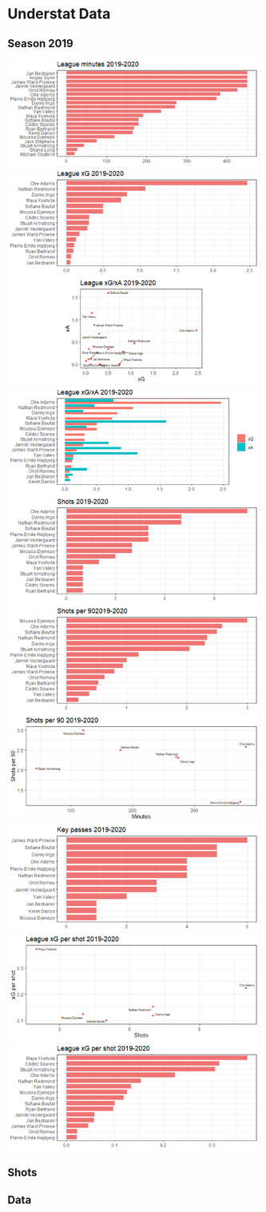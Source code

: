 
# Understat Data

## Season 2019

![](understat-southampton_files/figure-gfm/plots-1.png)<!-- -->![](understat-southampton_files/figure-gfm/plots-2.png)<!-- -->![](understat-southampton_files/figure-gfm/plots-3.png)<!-- -->![](understat-southampton_files/figure-gfm/plots-4.png)<!-- -->![](understat-southampton_files/figure-gfm/plots-5.png)<!-- -->![](understat-southampton_files/figure-gfm/plots-6.png)<!-- -->![](understat-southampton_files/figure-gfm/plots-7.png)<!-- -->![](understat-southampton_files/figure-gfm/plots-8.png)<!-- -->![](understat-southampton_files/figure-gfm/plots-9.png)<!-- -->![](understat-southampton_files/figure-gfm/plots-10.png)<!-- -->

## Shots

## Data
